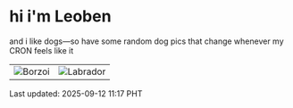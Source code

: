 # hi i'm Leoben

and i like dogs—so have some random dog pics that change whenever my CRON feels like it

|  |  |
|--------|----------|
| ![Borzoi](https://random-dog-vercel.vercel.app/api/random-borzoi?v=1757647061) | ![Labrador](https://random-dog-vercel.vercel.app/api/random-labrador?v=1757647061) |

Last updated: 2025-09-12 11:17 PHT
